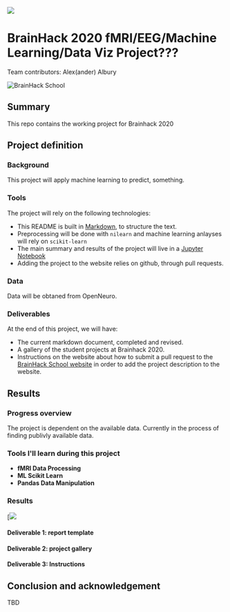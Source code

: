 [![](https://img.shields.io/badge/Visit-our%20project%20page-ff69b4)](https://school.brainhackmtl.org/project/template)

# BrainHack 2020 fMRI/EEG/Machine Learning/Data Viz Project???

Team contributors: Alex(ander) Albury

![BrainHack School](bhs2020.png)

## Summary 

This repo contains the working project for Brainhack 2020

## Project definition 

### Background

This project will apply machine learning to predict, something.

### Tools 

The project will rely on the following technologies: 
 * This README is built in [Markdown](https://guides.github.com/features/mastering-markdown/), to structure the text.
 * Preprocessing will be done with `nilearn` and machine learning anlayses will rely on `scikit-learn`
 * The main summary and results of the project will live in a [Jupyter Notebook](https://jupyter.org/index.html) 
 * Adding the project to the website relies on github, through pull requests.

### Data 

Data will be obtaned from OpenNeuro.

### Deliverables

At the end of this project, we will have:
 - The current markdown document, completed and revised.
 - A gallery of the student projects at Brainhack 2020.
 - Instructions on the website about how to submit a pull request to the [BrainHack School website](https://github.com/BrainhackMTL/school) in order to add the project description to the website. 

## Results 

### Progress overview

The project is dependent on the available data. Currently in the process of finding publivly available data.

### Tools I'll learn during this project

 * **fMRI Data Processing**
 * **ML Scikit Learn**
 * **Pandas Data Manipulation**
 
### Results

[![](https://webstockreview.net/images/coming-soon-png-images-6.png)

#### Deliverable 1: report template


#### Deliverable 2: project gallery


#### Deliverable 3: Instructions 
 

 
 
## Conclusion and acknowledgement

TBD
